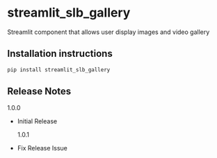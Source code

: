 # streamlit_slb_gallery

Streamlit component that allows user display images and video gallery

## Installation instructions

```sh
pip install streamlit_slb_gallery
```

## Release Notes

1.0.0

- Initial Release

  1.0.1

- Fix Release Issue
